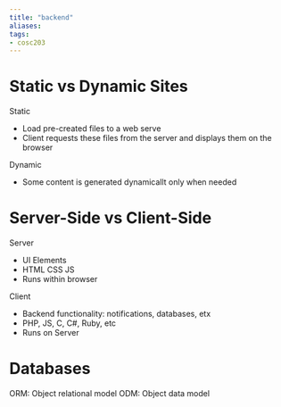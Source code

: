 ```yaml
---
title: "backend"
aliases: 
tags: 
- cosc203
---
```


# Static vs Dynamic Sites
Static
- Load pre-created files to a web serve
- Client requests these files from the server and displays them on the browser

Dynamic
- Some content is generated dynamicallt only when needed


# Server-Side vs Client-Side
Server
- UI Elements
- HTML CSS JS
- Runs within browser

Client
- Backend functionality: notifications, databases, etx
- PHP, JS, C, C#, Ruby, etc
- Runs on Server

# Databases
ORM: Object relational model
ODM: Object data model

